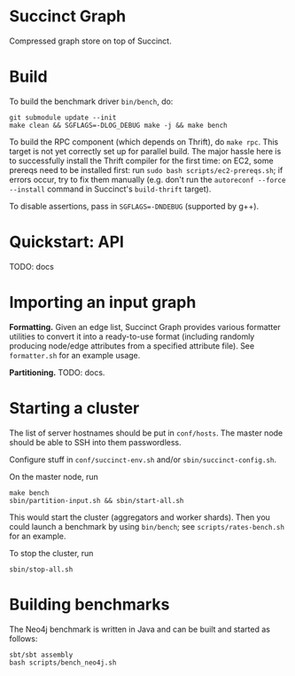 # Succinct Graph
Compressed graph store on top of Succinct.

# Build
To build the benchmark driver `bin/bench`, do:
```
git submodule update --init
make clean && SGFLAGS=-DLOG_DEBUG make -j && make bench
```

To build the RPC component (which depends on Thrift), do `make rpc`. This target is not yet correctly set up for parallel build. The major hassle here is to successfully install the Thrift compiler for the first time: on EC2, some prereqs need to be installed first: run `sudo bash scripts/ec2-prereqs.sh`; if errors occur, try to fix them manually (e.g. don't run the `autoreconf --force --install` command in Succinct's `build-thrift` target).

To disable assertions, pass in `SGFLAGS=-DNDEBUG` (supported by g++).

# Quickstart: API
TODO: docs

# Importing an input graph 
**Formatting.** Given an edge list, Succinct Graph provides various formatter utilities to convert it into a ready-to-use format (including randomly producing node/edge attributes from a specified attribute file). See `formatter.sh` for an example usage.

**Partitioning.** TODO: docs.

# Starting a cluster
The list of server hostnames should be put in `conf/hosts`. The master node should be able to SSH into them passwordless.

Configure stuff in `conf/succinct-env.sh` and/or `sbin/succinct-config.sh`.

On the master node, run 
```
make bench
sbin/partition-input.sh && sbin/start-all.sh
```
This would start the cluster (aggregators and worker shards). Then you could launch a benchmark by using `bin/bench`; see `scripts/rates-bench.sh` for an example.

To stop the cluster, run
```
sbin/stop-all.sh
```

# Building benchmarks
The Neo4j benchmark is written in Java and can be built and started as follows:
```
sbt/sbt assembly
bash scripts/bench_neo4j.sh
```
